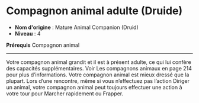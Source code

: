 # Compagnon animal adulte (Druide)

 * **Nom d'origine** : Mature Animal Companion (Druid)
 * **Niveau** : 4


<p><strong>Prérequis</strong> Compagnon animal</p>
<hr>
<p>Votre compagnon animal grandit et il est à présent adulte, ce qui lui confère des capacités supplémentaires. Voir Les compagnons animaux en page 214 pour plus d’informations. Votre compagnon animal est mieux dressé que la plupart. Lors d’une rencontre, même si vous n’effectuez pas l’action Diriger un animal, votre compagnon animal peut toujours effectuer une action à votre tour pour Marcher rapidement ou Frapper.</p>